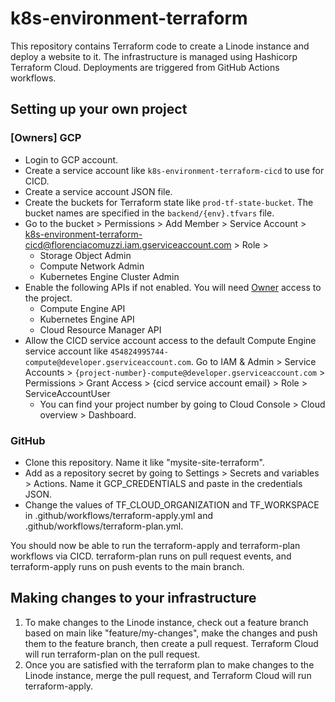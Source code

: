 # k8s-environment-terraform
This repository contains Terraform code to create a Linode instance and deploy a website to it.
The infrastructure is managed using Hashicorp Terraform Cloud. 
Deployments are triggered from GitHub Actions workflows.

## Setting up your own project

### [Owners] GCP
* Login to GCP account.
* Create a service account like `k8s-environment-terraform-cicd` to use for CICD.
* Create a service account JSON file.
* Create the buckets for Terraform state like `prod-tf-state-bucket`. The bucket names are specified in the `backend/{env}.tfvars` file.
* Go to the bucket > Permissions > Add Member > Service Account > k8s-environment-terraform-cicd@florenciacomuzzi.iam.gserviceaccount.com > Role > 
  * Storage Object Admin
  * Compute Network Admin
  * Kubernetes Engine Cluster Admin
* Enable the following APIs if not enabled. You will need [Owner](https://cloud.google.com/service-usage/docs/access-control#basic_roles) access to the project.
  * Compute Engine API
  * Kubernetes Engine API
  * Cloud Resource Manager API
* Allow the CICD service account access to the default Compute Engine service account 
like `454824995744-compute@developer.gserviceaccount.com`. Go to IAM & Admin > Service Accounts > 
`{project-number}-compute@developer.gserviceaccount.com` > Permissions > Grant Access > {cicd service account email} > Role > ServiceAccountUser
  * You can find your project number by going to Cloud Console > Cloud overview > Dashboard.

### GitHub
* Clone this repository. Name it like "mysite-site-terraform".
* Add as a repository secret by going to Settings > Secrets and variables > Actions. Name it GCP_CREDENTIALS and paste in the credentials JSON.
* Change the values of TF_CLOUD_ORGANIZATION and TF_WORKSPACE in .github/workflows/terraform-apply.yml and .github/workflows/terraform-plan.yml.


You should now be able to run the terraform-apply and terraform-plan workflows via CICD. terraform-plan runs on pull request events, and terraform-apply runs on push events to the main branch.

## Making changes to your infrastructure
1. To make changes to the Linode instance, check out a feature branch based on main like "feature/my-changes", make the changes and push them to the feature branch, then create a pull request. 
Terraform Cloud will run terraform-plan on the pull request.
2. Once you are satisfied with the terraform plan to make changes to the Linode instance, merge the pull request, and Terraform Cloud will run terraform-apply.